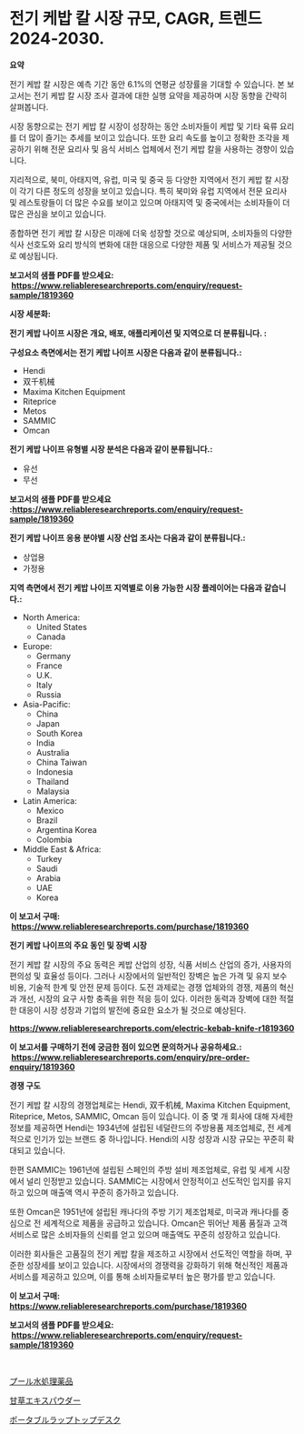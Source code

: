 <p><h1>전기 케밥 칼 시장 규모, CAGR, 트렌드 2024-2030.</h1></p><p><strong>요약</strong></p>
<p><p>전기 케밥 칼 시장은 예측 기간 동안 6.1%의 연평균 성장률을 기대할 수 있습니다. 본 보고서는 전기 케밥 칼 시장 조사 결과에 대한 실행 요약을 제공하며 시장 동향을 간략히 살펴봅니다. </p><p>시장 동향으로는 전기 케밥 칼 시장이 성장하는 동안 소비자들이 케밥 및 기타 육류 요리를 더 많이 즐기는 추세를 보이고 있습니다. 또한 요리 속도를 높이고 정확한 조각을 제공하기 위해 전문 요리사 및 음식 서비스 업체에서 전기 케밥 칼을 사용하는 경향이 있습니다.</p><p>지리적으로, 북미, 아태지역, 유럽, 미국 및 중국 등 다양한 지역에서 전기 케밥 칼 시장이 각기 다른 정도의 성장을 보이고 있습니다. 특히 북미와 유럽 지역에서 전문 요리사 및 레스토랑들이 더 많은 수요를 보이고 있으며 아태지역 및 중국에서는 소비자들이 더 많은 관심을 보이고 있습니다.</p><p>종합하면 전기 케밥 칼 시장은 미래에 더욱 성장할 것으로 예상되며, 소비자들의 다양한 식사 선호도와 요리 방식의 변화에 대한 대응으로 다양한 제품 및 서비스가 제공될 것으로 예상됩니다.</p></p>
<p><strong>보고서의 샘플 PDF를 받으세요: &nbsp;<a href="https://www.reliableresearchreports.com/enquiry/request-sample/1819360">https://www.reliableresearchreports.com/enquiry/request-sample/1819360</a></strong></p>
<p><strong>시장 세분화:</strong></p>
<p><strong> 전기 케밥 나이프 시장은 개요, 배포, 애플리케이션 및 지역으로 더 분류됩니다. :</strong></p>
<p><strong>구성요소 측면에서는 전기 케밥 나이프 시장은 다음과 같이 분류됩니다.:</strong></p>
<p><ul><li>Hendi</li><li>双千机械</li><li>Maxima Kitchen Equipment</li><li>Riteprice</li><li>Metos</li><li>SAMMIC</li><li>Omcan</li></ul></p>
<p><strong> 전기 케밥 나이프 유형별 시장 분석은 다음과 같이 분류됩니다.:</strong></p>
<p><ul><li>유선</li><li>무선</li></ul></p>
<p><strong>보고서의 샘플 PDF를 받으세요 :<a href="https://www.reliableresearchreports.com/enquiry/request-sample/1819360">https://www.reliableresearchreports.com/enquiry/request-sample/1819360</a></strong></p>
<p><strong> 전기 케밥 나이프 응용 분야별 시장 산업 조사는 다음과 같이 분류됩니다.:</strong></p>
<p><ul><li>상업용</li><li>가정용</li></ul></p>
<p><strong>지역 측면에서 전기 케밥 나이프 지역별로 이용 가능한 시장 플레이어는 다음과 같습니다.:</strong></p>
<p><ul>
    <li>
        North America:
        <ul>
            <li>United States</li>
            <li>Canada</li>
        </ul>
    </li>
    <li>
        Europe:
        <ul>
            <li>Germany</li>
            <li>France</li>
            <li>U.K.</li>
            <li>Italy</li>
            <li>Russia</li>
        </ul>
    </li>
    <li>
        Asia-Pacific:
        <ul>
            <li>China</li>
            <li>Japan</li>
            <li>South Korea</li>
            <li>India</li>
            <li>Australia</li>
            <li>China Taiwan</li>
            <li>Indonesia</li>
            <li>Thailand</li>
            <li>Malaysia</li>
        </ul>
    </li>
    <li>
        Latin America:
        <ul>
            <li>Mexico</li>
            <li>Brazil</li>
            <li>Argentina Korea</li>
            <li>Colombia</li>
        </ul>
    </li>
    <li>
        Middle East & Africa:
        <ul>
            <li>Turkey</li>
            <li>Saudi</li>
            <li>Arabia</li>
            <li>UAE</li>
            <li>Korea</li>
        </ul>
    </li>
    </ul></p>
<p><strong>이 보고서 구매: &nbsp;<a href="https://www.reliableresearchreports.com/purchase/1819360">https://www.reliableresearchreports.com/purchase/1819360</a></strong></p>
<p><strong>전기 케밥 나이프의 주요 동인 및 장벽 시장</strong></p>
<p><p>전기 케밥 칼 시장의 주요 동력은 케밥 산업의 성장, 식품 서비스 산업의 증가, 사용자의 편의성 및 효율성 등이다. 그러나 시장에서의 일반적인 장벽은 높은 가격 및 유지 보수 비용, 기술적 한계 및 안전 문제 등이다. 도전 과제로는 경쟁 업체와의 경쟁, 제품의 혁신과 개선, 시장의 요구 사항 충족을 위한 적응 등이 있다. 이러한 동력과 장벽에 대한 적절한 대응이 시장 성장과 기업의 발전에 중요한 요소가 될 것으로 예상된다.</p></p>
<p><strong><a href="https://www.reliableresearchreports.com/electric-kebab-knife-r1819360">https://www.reliableresearchreports.com/electric-kebab-knife-r1819360</a></strong></p>
<p><strong>이 보고서를 구매하기 전에 궁금한 점이 있으면 문의하거나 공유하세요.: &nbsp;<a href="https://www.reliableresearchreports.com/enquiry/pre-order-enquiry/1819360">https://www.reliableresearchreports.com/enquiry/pre-order-enquiry/1819360</a></strong></p>
<p><strong>경쟁 구도</strong></p>
<p><p>전기 케밥 칼 시장의 경쟁업체로는 Hendi, 双千机械, Maxima Kitchen Equipment, Riteprice, Metos, SAMMIC, Omcan 등이 있습니다. 이 중 몇 개 회사에 대해 자세한 정보를 제공하면 Hendi는 1934년에 설립된 네덜란드의 주방용품 제조업체로, 전 세계적으로 인기가 있는 브랜드 중 하나입니다. Hendi의 시장 성장과 시장 규모는 꾸준히 확대되고 있습니다.</p><p>한편 SAMMIC는 1961년에 설립된 스페인의 주방 설비 제조업체로, 유럽 및 세계 시장에서 널리 인정받고 있습니다. SAMMIC는 시장에서 안정적이고 선도적인 입지를 유지하고 있으며 매출액 역시 꾸준히 증가하고 있습니다.</p><p>또한 Omcan은 1951년에 설립된 캐나다의 주방 기기 제조업체로, 미국과 캐나다를 중심으로 전 세계적으로 제품을 공급하고 있습니다. Omcan은 뛰어난 제품 품질과 고객 서비스로 많은 소비자들의 신뢰를 얻고 있으며 매출액도 꾸준히 성장하고 있습니다.</p><p>이러한 회사들은 고품질의 전기 케밥 칼을 제조하고 시장에서 선도적인 역할을 하며, 꾸준한 성장세를 보이고 있습니다. 시장에서의 경쟁력을 강화하기 위해 혁신적인 제품과 서비스를 제공하고 있으며, 이를 통해 소비자들로부터 높은 평가를 받고 있습니다.</p></p>
<p><strong>이 보고서 구매: &nbsp; <a href="https://www.reliableresearchreports.com/purchase/1819360">https://www.reliableresearchreports.com/purchase/1819360</a></strong></p>
<p><strong>보고서의 샘플 PDF를 받으세요: &nbsp;<a href="https://www.reliableresearchreports.com/enquiry/request-sample/1819360">https://www.reliableresearchreports.com/enquiry/request-sample/1819360</a></strong><strong></strong></p>
<p>&nbsp;</p>
<p><p><a href="https://github.com/zjkmgcs938405/Market-Research-Report-List-1/blob/main/139007432568.md">プール水処理薬品</a></p><p><a href="https://github.com/schmahlson/Market-Research-Report-List-1/blob/main/781674332571.md">甘草エキスパウダー</a></p><p><a href="https://github.com/roulaayoub-saad/Market-Research-Report-List-1/blob/main/721960532570.md">ポータブルラップトップデスク</a></p></p>